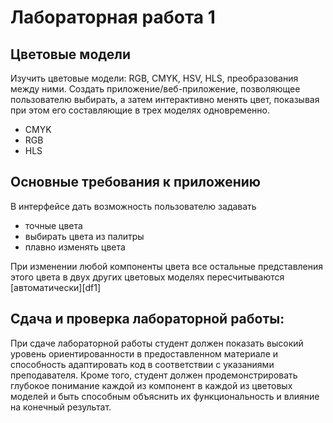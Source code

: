 # Лабораторная работа 1
## Цветовые модели

Изучить цветовые модели: RGB, CMYK, HSV, HLS, преобразования между ними.
Создать приложение/веб-приложение, позволяющее пользователю  выбирать, а затем интерактивно менять цвет, показывая при этом его составляющие в трех моделях одновременно.

- CMYK
- RGB 
- HLS

## Основные требования к приложению
В интерфейсе дать возможность пользователю задавать
-  точные цвета 
- выбирать цвета из палитры 
- плавно изменять цвета

При изменении любой компоненты цвета все остальные представления этого цвета в двух других цветовых моделях пересчитываются [автоматически][df1]

## Сдача и проверка лабораторной работы:
При сдаче лабораторной работы студент должен показать высокий уровень ориентированности в предоставленном материале и способность адаптировать код в соответствии с указаниями преподавателя. Кроме того, студент должен продемонстрировать глубокое понимание каждой из компонент в каждой из цветовых моделей и быть способным объяснить их функциональность и влияние на конечный результат.
